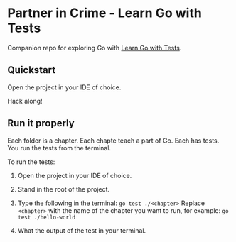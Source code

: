 # Partner in Crime - Learn Go with Tests

Companion repo for exploring Go with [Learn Go with Tests](https://quii.gitbook.io/learn-go-with-tests).

## Quickstart

Open the project in your IDE of choice.

Hack along!

## Run it properly

Each folder is a chapter. Each chapte teach a part of Go. Each has tests. You run the tests from the terminal.

To run the tests:

1. Open the project in your IDE of choice.

1. Stand in the root of the project.

1. Type the following in the terminal: `go test ./<chapter>`
   Replace `<chapter>` with the name of the chapter you want to run, for example: `go test ./hello-world`

1. What the output of the test in your terminal.
